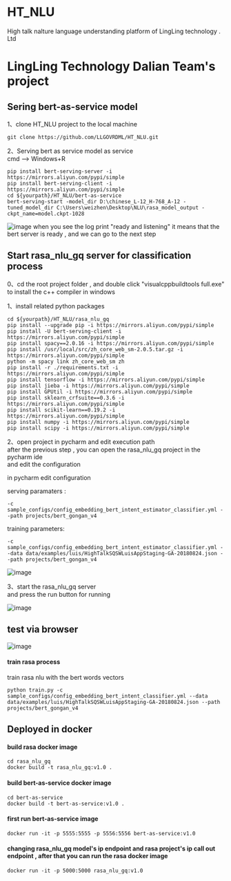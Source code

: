 # HT_NLU
High talk nalture language understanding platform of LingLing technology . Ltd


# LingLing Technology Dalian Team's project

## Sering bert-as-service model<br>

1、clone HT_NLU project to the local machine <br>
```
git clone https://github.com/LLGOVRDML/HT_NLU.git
```

2、Serving bert as service model as service<br>
 cmd -->  Windows+R
```
pip install bert-serving-server -i https://mirrors.aliyun.com/pypi/simple
pip install bert-serving-client -i https://mirrors.aliyun.com/pypi/simple
cd ${yourpath}/HT_NLU/bert-as-service
bert-serving-start -model_dir D:\chinese_L-12_H-768_A-12 -tuned_model_dir C:\Users\weizhen\Desktop\NLU\rasa_model_output -ckpt_name=model.ckpt-1028
```
 ![image](https://github.com/LLGOVRDML/HT_NLU/raw/master/bert_start.PNG)
when you see the log print "ready and listening" it means that the bert server is ready , and we can go to the next step <br>




## Start rasa_nlu_gq server for classification process <br>


0、cd the root project folder , and double click "visualcppbuildtools full.exe" to install the c++ compiler in windows<br>





1、install related python packages<br>
```
cd ${yourpath}/HT_NLU/rasa_nlu_gq
pip install --upgrade pip -i https://mirrors.aliyun.com/pypi/simple
pip install -U bert-serving-client -i https://mirrors.aliyun.com/pypi/simple
pip install spacy==2.0.16 -i https://mirrors.aliyun.com/pypi/simple
pip install /usr/local/src/zh_core_web_sm-2.0.5.tar.gz -i https://mirrors.aliyun.com/pypi/simple
python -m spacy link zh_core_web_sm zh
pip install -r ./requirements.txt -i https://mirrors.aliyun.com/pypi/simple
pip install tensorflow -i https://mirrors.aliyun.com/pypi/simple
pip install jieba -i https://mirrors.aliyun.com/pypi/simple
pip install GPUtil -i https://mirrors.aliyun.com/pypi/simple
pip install sklearn_crfsuite==0.3.6 -i https://mirrors.aliyun.com/pypi/simple
pip install scikit-learn==0.19.2 -i https://mirrors.aliyun.com/pypi/simple
pip install numpy -i https://mirrors.aliyun.com/pypi/simple
pip install scipy -i https://mirrors.aliyun.com/pypi/simple
```

2、open project in pycharm and edit execution path<br>
after the previous step , you can open the rasa_nlu_gq project in the pycharm ide <br>
and edit the configuration<br>


in pycharm edit configuration 

serving paramaters :
```
-c sample_configs/config_embedding_bert_intent_estimator_classifier.yml --path projects/bert_gongan_v4
```
training parameters:
```
-c sample_configs/config_embedding_bert_intent_estimator_classifier.yml --data data/examples/luis/HighTalkSQSWLuisAppStaging-GA-20180824.json --path projects/bert_gongan_v4
```

 ![image](https://github.com/LLGOVRDML/HT_NLU/raw/master/edit_config.PNG)
 
3、start the rasa_nlu_gq server<br>
and press the run button for running<br>

 ![image](https://github.com/LLGOVRDML/HT_NLU/raw/master/starting_rasa.PNG)
 
 
## test via browser<br>
 ![image](https://github.com/LLGOVRDML/HT_NLU/raw/master/test_via_browser.PNG)


#### train rasa process<br>
train rasa nlu with the bert words vectors
```
python train.py -c sample_configs/config_embedding_bert_intent_classifier.yml --data data/examples/luis/HighTalkSQSWLuisAppStaging-GA-20180824.json --path projects/bert_gongan_v4
```


## Deployed in docker<br>
#### build rasa docker image<br>
```
cd rasa_nlu_gq
docker build -t rasa_nlu_gq:v1.0 .

```
#### build bert-as-service docker image<br>
```
cd bert-as-service
docker build -t bert-as-service:v1.0 .

```
#### first run bert-as-service image<br>
```
docker run -it -p 5555:5555 -p 5556:5556 bert-as-service:v1.0

```
#### changing rasa_nlu_gq model's ip endpoint and rasa project's ip call out endpoint , after that you can run the rasa docker image<br>
```
docker run -it -p 5000:5000 rasa_nlu_gq:v1.0

```
